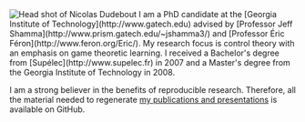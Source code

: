 <section class="clearfix">

  <img alt="Head shot of Nicolas Dudebout" src="/static/img/head_shot.png" class="img-rounded pull-left"/>
  I am a PhD candidate at the [Georgia Institute of Technology](http://www.gatech.edu) advised by [Professor Jeff Shamma](http://www.prism.gatech.edu/~jshamma3/) and [Professor Éric Féron](http://www.feron.org/Eric/).
  My research focus is control theory with an emphasis on game theoretic learning.
  I received a Bachelor's degree from [Supélec](http://www.supelec.fr) in 2007 and a Master's degree from the Georgia Institute of Technology in 2008.

  I am a strong believer in the benefits of reproducible research. Therefore, all the material needed to regenerate [my publications and presentations](publications) is available on GitHub.

</section>
